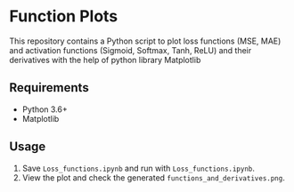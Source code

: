 ﻿# Function Plots
This repository contains a Python script to plot loss functions (MSE, MAE) and activation functions (Sigmoid, Softmax, Tanh, ReLU) and their derivatives with the help of python library Matplotlib

## Requirements
- Python 3.6+
- Matplotlib 

## Usage
1. Save `Loss_functions.ipynb` and run with `Loss_functions.ipynb`.
2. View the plot and check the generated `functions_and_derivatives.png`.

